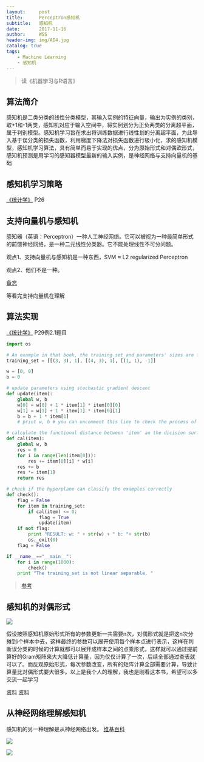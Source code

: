 ```yaml
---
layout:     post
title:      Perceptron感知机
subtitle:   感知机
date:       2017-11-16
author:     WSS
header-img: img/AI4.jpg
catalog: true
tags:
    - Machine Learning
    - 感知机
---
```

>读《机器学习与R语言》

## 算法简介 ##

感知机是二类分类的线性分类模型，其输入实例的特征向量，输出为实例的类别，取+1和-1两类，感知机对应于输入空间中，将实例划分为正负两类的分离超平面，属于判别模型。感知机学习旨在求出将训练数据进行线性划的分离超平面，为此导入基于误分类的损失函数，利用梯度下降法对损失函数进行极小化，求的感知机模型，感知机学习算法，具有简单而易于实现的优点，分为原始形式和对偶欧形式，感知机预测是用学习的感知器模型最新的输入实例，是神经网络与支持向量机的基础

## 感知机学习策略 ##

[《统计学》](https://book.douban.com/subject/10590856/) P26

## 支持向量机与感知机 ##

感知器（英语：Perceptron）一种人工神经网络。它可以被视为一种最简单形式的前馈神经网络，是一种二元线性分类器。它不能处理线性不可分问题。

观点1、支持向量机与感知机是一种东西，SVM ≈ L2 regularized Perceptron

观点2、他们不是一种。

[备忘](https://www.zhihu.com/question/51500780)

等看完支持向量机在理解

## 算法实现 ##

[《统计学》](https://book.douban.com/subject/10590856/) P29例2.1题目

```python
import os

# An example in that book, the training set and parameters' sizes are fixed
training_set = [[(3, 3), 1], [(4, 3), 1], [(1, 1), -1]]

w = [0, 0]
b = 0

# update parameters using stochastic gradient descent
def update(item):
    global w, b
    w[0] = w[0] + 1 * item[1] * item[0][0]
    w[1] = w[1] + 1 * item[1] * item[0][1]
    b = b + 1 * item[1]
    # print w, b # you can uncomment this line to check the process of stochastic gradient descent

# calculate the functional distance between 'item' an the dicision surface
def cal(item):
    global w, b
    res = 0
    for i in range(len(item[0])):
        res += item[0][i] * w[i]
    res += b
    res *= item[1]
    return res

# check if the hyperplane can classify the examples correctly
def check():
    flag = False
    for item in training_set:
        if cal(item) <= 0:
            flag = True
            update(item)
    if not flag:
        print "RESULT: w: " + str(w) + " b: "+ str(b)
        os._exit(0)
    flag = False

if __name__=="__main__":
    for i in range(1000):
        check()
    print "The training_set is not linear separable. "
```
>[参考](http://www.cnblogs.com/OldPanda/archive/2013/04/12/3017100.html)

## 感知机的对偶形式 ##

![](http://oyug2kd6x.bkt.clouddn.com//MachineLearning/ganzhiji%E6%84%9F%E7%9F%A5%E6%9C%BA%E5%AF%B9%E5%81%B6.jpg)

假设按照感知机原始形式所有的参数更新一共需要n次，对偶形式就是把这n次分摊到i个样本中去，这样最终的参数可以展开使用每个样本点进行表示，这样在判断误分类的时候的计算就都可以展开成样本之间的点乘形式，这样就可以通过提前算好的Gram矩阵来大大降低计算量，因为仅仅计算了一次，后续全部通过查表就可以了。而反观原始形式，每次参数改变，所有的矩阵计算全部需要计算，导致计算量比对偶形式要大很多。以上是我个人的理解，我也是刚看这本书，希望可以多交流一起学习


[资料](https://www.zhihu.com/question/26526858/answer/134536398)
[资料](https://www.zhihu.com/question/26526858/answer/136577337)


## 从神经网络理解感知机 ##

感知机的另一种理解是从神经网络出发。 [维基百科](https://zh.wikipedia.org/zh-sg/%E6%84%9F%E7%9F%A5%E5%99%A8)

![](http://oyug2kd6x.bkt.clouddn.com//MachineLearning/ganzhiji%E6%84%9F%E7%9F%A5%E5%99%A8%E7%A5%9E%E7%BB%8F%E7%BD%91%E7%BB%9C.png)

![](http://oyug2kd6x.bkt.clouddn.com//MachineLearning/ganzhiji%E6%84%9F%E7%9F%A5%E5%99%A8%E7%A5%9E%E7%BB%8F%E7%BD%91%E7%BB%9C2.png)


